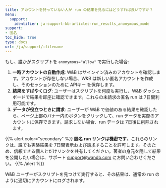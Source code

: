 ```yaml
---
title: アカウントを持っていない人が run の結果を見るにはどうすれば良いですか？
menu:
  support:
    identifier: ja-support-kb-articles-run_results_anonymous_mode
support:
- 匿名
toc_hide: true
type: docs
url: /ja/support/:filename
---
```


もし、誰かがスクリプトを `anonymous="allow"` で実行した場合:

1. **一時アカウントの自動作成**: W&B はサインイン済みのアカウントを確認します。アカウントが存在しない場合、W&B は新しい匿名アカウントを作成し、そのセッションのために APIキー を保存します。
2. **結果をすばやくログ**: ユーザーはスクリプトを何度も実行し、W&B ダッシュボードで結果を即座に確認できます。これらの未請求の匿名 run は 7日間利用可能です。
3. **データが役立つときに請求**: ユーザーが W&B で価値のある結果を確認したら、ページ上部のバナー内のボタンをクリックして、run データを実際のアカウントに保存できます。請求しない場合、run データは 7日後に削除されます。

{{% alert color="secondary" %}}
**匿名 run リンクは機密です**。これらのリンクは、誰でも実験結果を 7日間表示および請求することを許可します。そのため、信頼できる個人とだけリンクを共有してください。著者の身元を隠して結果を公開したい場合は、サポート support@wandb.com にお問い合わせください。
{{% /alert %}}

W&B ユーザーがスクリプトを見つけて実行すると、その結果は、通常の run のように適切にアカウントにログされます。